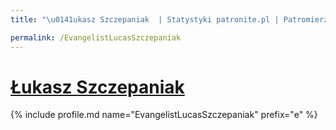 ```yaml
---
title: "\u0141ukasz Szczepaniak  | Statystyki patronite.pl | Patromierz"

permalink: /EvangelistLucasSzczepaniak
---
```


# [Łukasz Szczepaniak ](https://patronite.pl/EvangelistLucasSzczepaniak)

{% include profile.md name="EvangelistLucasSzczepaniak" prefix="e" %}
